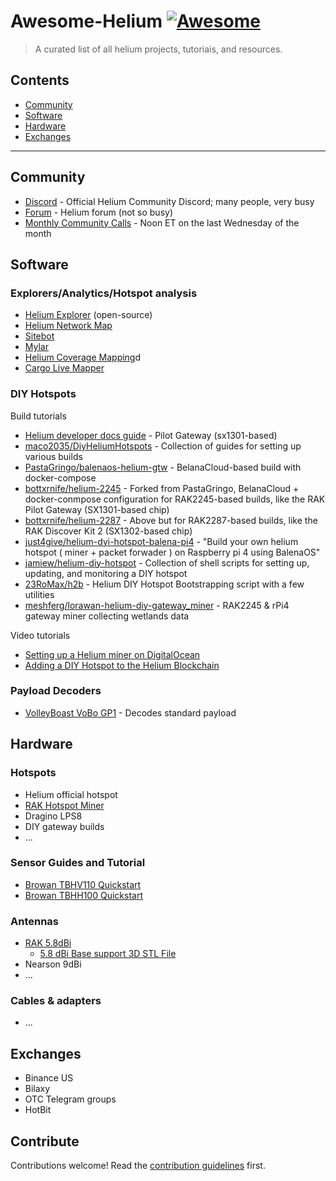 # Awesome-Helium [![Awesome](https://awesome.re/badge.svg)](https://awesome.re)

> A curated list of all helium projects, tutoriais, and resources.


## Contents

- [Community](#community)
- [Software](#software)
- [Hardware](#hardware)
- [Exchanges](#exchanges)

---

## Community

* [Discord](http://discord.gg/helium) - Official Helium Community Discord; many people, very busy 
* [Forum](https://community.helium.com/) - Helium forum (not so busy)
* [Monthly Community Calls](https://docs.google.com/document/d/1bMm2alBigBj3detA775Dn0Gz9UM5XczAeK9vnjBB3l0/edit#) - Noon ET on the last Wednesday of the month

## Software

### Explorers/Analytics/Hotspot analysis

* [Helium Explorer](https://explorer.helium.com) (open-source)
* [Helium Network Map](https://network.helium.com)
* [Sitebot](https://sitebot.com/helium)
* [Mylar](https://mylar.app)
* [Helium Coverage Mapping](https://mappers.helium.com)d
* [Cargo Live Mapper](https://cargo.helium.com/) 


### DIY Hotspots

Build tutorials

* [Helium developer docs guide](https://developer.helium.com/hotspot/developer-setup) - Pilot Gateway (sx1301-based)
* [maco2035/DiyHeliumHotspots](https://github.com/maco2035/DiyHeliumHotspots) - Collection of guides for setting up various builds
* [PastaGringo/balenaos-helium-gtw](https://github.com/PastaGringo/balenaos-helium-gtw) - BelanaCloud-based build with docker-compose
* [bottxrnife/helium-2245](https://github.com/bottxrnife/helium-2245) - Forked from PastaGringo, BelanaCloud + docker-conmpose configuration for RAK2245-based builds, like the RAK Pilot Gateway (SX1301-based chip)
* [bottxrnife/helium-2287](https://github.com/bottxrnife/helium-2245) - Above but for RAK2287-based builds, like the RAK Discover Kit 2 (SX1302-based chip)
* [just4give/helium-dyi-hotspot-balena-pi4](https://github.com/just4give/helium-dyi-hotspot-balena-pi4) - "Build your own helium hotspot ( miner + packet forwader ) on Raspberry pi 4 using BalenaOS"
* [jamiew/helium-diy-hotspot](https://github.com/jamiew/helium-diy-hotspot) - Collection of shell scripts for setting up, updating, and monitoring a DIY hotspot
* [23RoMax/h2b](https://github.com/23RoMax/h2b) - Helium DIY Hotspot Bootstrapping script with a few utilities
* [meshferg/lorawan-helium-diy-gateway_miner](https://github.com/meshferg/lorawan-helium-diy-gateway_miner ) - RAK2245 & rPi4 gateway miner collecting wetlands data

Video tutorials

* [Setting up a Helium miner on DigitalOcean](https://www.youtube.com/watch?v=rR2Z0vOufLM)
* [Adding a DIY Hotspot to the Helium Blockchain](https://www.youtube.com/watch?v=SzFWSv6UcIE)

### Payload Decoders

* [VolleyBoast VoBo GP1](https://github.com/VolleyBoast/Decoder) - Decodes standard payload 


## Hardware

### Hotspots

* Helium official hotspot
* [RAK Hotspot Miner](https://www.calchipconnect.com/products/rak-hotspot-miner)	
* Dragino LPS8
* DIY gateway builds
* ...

### Sensor Guides and Tutorial

* [Browan TBHV110 Quickstart](https://github.com/mikedsp/helium/blob/master/MyDocuments/BrowanTBHV110_HeliumQuickStart-SHARE.pdf)
* [Browan TBHH100 Quickstart](https://github.com/mikedsp/helium/blob/master/MyDocuments/HowTo_BrowanTBHH100_to_GoogleSheet-SHARE.pdf)


### Antennas

* [RAK 5.8dBi](https://store.rakwireless.com/products/fiber-glass-antenna)
  * [5.8 dBi Base support 3D STL File](https://www.thingiverse.com/thing:4607962)
* Nearson 9dBi
* ...

### Cables & adapters

* ...

## Exchanges

* Binance US
* Bilaxy
* OTC Telegram groups
* HotBit

## Contribute

Contributions welcome! Read the [contribution guidelines](contributing.md) first.
